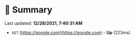 # 📖 Summary
Last updated: **12/28/2021, 7:40:31 AM**

- `GET` [https://google.com](https://google.com) - **Up** (223ms)
